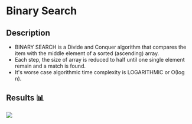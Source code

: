 Binary Search
=======================

## Description

- BINARY SEARCH is a Divide and Conquer algorithm that compares the item with the middle element of a sorted (ascending) array.
- Each step, the size of array is reduced to half until one single element remain and a match is found.
- It's worse case algorithmic time complexity is LOGARITHMIC or Ο(log n).

## Results 📊

<img src="https://github.com/Vlajkovic01/Data-Structures-and-Algorithms-in-Java/blob/main/others/BinarySearch.gif" align=center>
